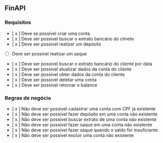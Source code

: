 ## FinAPI

### Requisitos

- [ x ] Deve se possível criar uma conta
- [ x ] Deve ser possível buscar o extrato bancário do clinete 
- [ x ] Deve ser possível realizar um depósito
- [   ] Deve ser possível realizar um saque
- [ x ] Deve ser possível buscar o extrato bancário do cliente por data
- [ x ] Deve ser possível atualizar dados da conta do cliente
- [ x ] Deve ser possível obter dados da conta do cliente
- [ x ] Deve ser possível deletar uma conta
- [ x ] Deve ser possível retornar o balance


### Regras de negócio

- [ x ] Não deve ser possível cadastrar uma conta com CPF já existente
- [ x ] Não deve ser possível fazer depósito em uma conta não existente
- [ x ] Não deve ser possível buscar extrato de uma conta não existente
- [ x ] Não deve ser possível fazer saque em uma conta não existente 
- [ x ] Não deve ser possível fazer saque quando o saldo for insuficiente
- [ x ] Não deve ser possível excluir uma conta não existente
